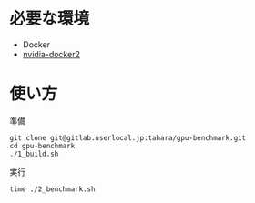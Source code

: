 # 必要な環境

- Docker
- [nvidia-docker2](https://github.com/NVIDIA/nvidia-docker)

# 使い方

準備

```
git clone git@gitlab.userlocal.jp:tahara/gpu-benchmark.git
cd gpu-benchmark
./1_build.sh
```

実行

```
time ./2_benchmark.sh
```